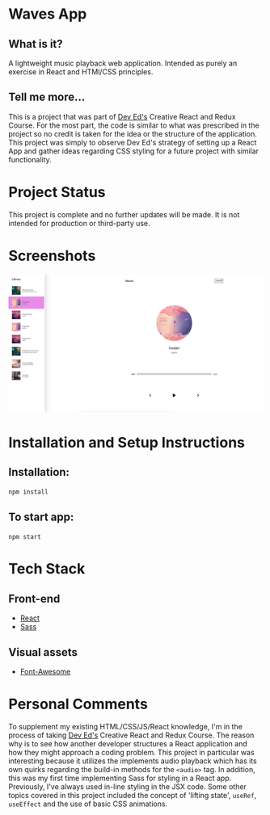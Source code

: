 # Waves App

## What is it?

A lightweight music playback web application. Intended as purely an exercise in React and HTMl/CSS principles.

## Tell me more...

This is a project that was part of [Dev Ed's](https://developedbyed.com/) Creative React and Redux Course. For the most part, the code is similar to what was prescribed in the project so no credit is taken for the idea or the structure of the application. This project was simply to observe Dev Ed's strategy of setting up a React App and gather ideas regarding CSS styling for a future project with similar functionality.

# Project Status

This project is complete and no further updates will be made. It is not intended for production or third-party use.

# Screenshots

<p float="left">
<img src="/waves-music-player/public/waves-screenshot.png"/>
</p>

# Installation and Setup Instructions

## Installation:

`npm install`

## To start app:

`npm start`

# Tech Stack

## Front-end

- [React](https://create-react-app.dev/)
- [Sass](https://sass-lang.com/)

## Visual assets

- [Font-Awesome](https://github.com/FortAwesome/Font-Awesome)

# Personal Comments

To supplement my existing HTML/CSS/JS/React knowledge, I'm in the process of taking [Dev Ed's](https://developedbyed.com) Creative React and Redux Course. The reason why is to see how another developer structures a React application and how they might approach a coding problem. This project in particular was interesting because it utilizes the implements audio playback which has its own quirks regarding the build-in methods for the `<audio>` tag. In addition, this was my first time implementing Sass for styling in a React app. Previously, I've always used in-line styling in the JSX code. Some other topics covered in this project included the concept of 'lifting state', `useRef`, `useEffect` and the use of basic CSS animations.
